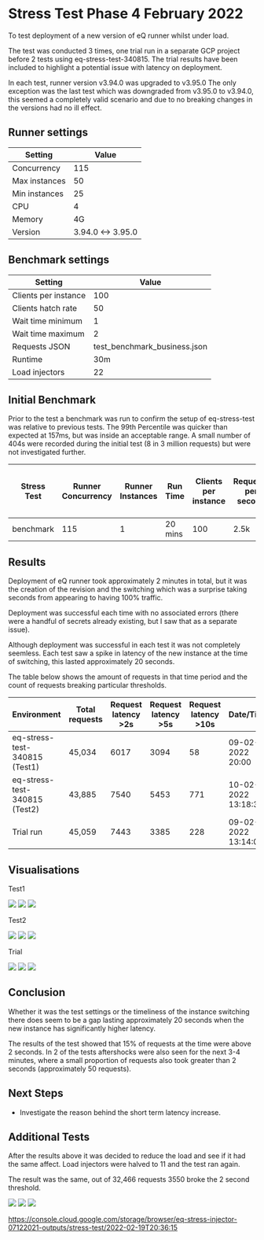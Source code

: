 # Stress Test Phase 4 February 2022

To test deployment of a new version of eQ runner whilst under load.

The test was conducted 3 times, one trial run in a separate GCP project before 2 tests using eq-stress-test-340815. The trial results have been included to highlight a potential issue with latency on deployment.

In each test, runner version v3.94.0 was upgraded to v3.95.0 The only exception was the last test which was downgraded from v3.95.0 to v3.94.0, this seemed a completely valid scenario and due to no breaking changes in the versions had no ill effect.

## Runner settings

| Setting | Value |
| --- | ---| 
| Concurrency | 115 |
| Max instances   | 50 |
| Min instances | 25 |
| CPU | 4 |
| Memory | 4G |
| Version | 3.94.0 <-> 3.95.0|


## Benchmark settings

| Setting | Value |
| --- | ---| 
| Clients per instance | 100 |
| Clients hatch rate   | 50 |
| Wait time minimum | 1 |
| Wait time maximum | 2 |
| Requests JSON | test_benchmark_business.json |
| Runtime | 30m |
| Load injectors | 22 |

## Initial Benchmark

Prior to the test a benchmark was run to confirm the setup of eq-stress-test was relative to previous tests. The 99th Percentile was quicker than expected at 157ms, but was inside an acceptable range. A small number of 404s were recorded during the initial test (8 in 3 million requests) but were not investigated further.

| Stress Test |Runner Concurrency |Runner Instances | Run Time| Clients per instance | Requests per second | 99th percentile Max CPU Usage (%) | 99th percentile response time (ms) | Error rate (%) | Output |
| --- | --- | --- | --- |--- | --- | --- | --- | --- | --- |
| benchmark | 115 | 1 | 20 mins | 100  | 2.5k | 80  | 157 | 0.000 | [output](https://console.cloud.google.com/storage/browser/eq-stress-injector-07122021-outputs/stress-test/2022-02-09T19:23:30/) |


## Results

Deployment of eQ runner took approximately 2 minutes in total, but it was the creation of the revision and the switching which was a surprise taking seconds from appearing to having 100% traffic.

Deployment was successful each time with no associated errors (there were a handful of secrets already existing, but I saw that as a separate issue).

Although deployment was successful in each test it was not completely seemless. Each test saw a spike in latency of the new instance at the time of switching, this lasted approximately 20 seconds.

The table below shows the amount of requests in that time period and the count of requests breaking particular thresholds.

| Environment | Total requests | Request latency >2s | Request latency >5s | Request latency >10s | Date/Time | Output |
| --- | --- | --- | --- |--- | --- | --- |
| eq-stress-test-340815 (Test1) | 45,034 | 6017 | 3094 | 58 | 09-02-2022 20:00 |[output](https://console.cloud.google.com/storage/browser/eq-stress-injector-07122021-outputs/stress-test/2022-02-09T20:00:45/) |
| eq-stress-test-340815 (Test2) | 43,885 | 7540 | 5453 | 771 | 10-02-2022 13:18:38 |[output](https://console.cloud.google.com/storage/browser/eq-stress-injector-07122021-outputs/stress-test/2022-02-10T13:18:38/) |
| Trial run | 45,059 | 7443 | 3385 | 228 | 09-02-2022 13:14:03 | ephemeral GCP project |


## Visualisations

Test1

![](0004_test-1-response-time-and-requests.png)
![](0004_test-1-instances.png)
![](0004_test-1-cpu.png)

Test2

![](0004_test-2-response-time-and-requests.png)
![](0004_test-2-instances.png)
![](0004_test-2-cpu.png)

Trial

![](0004_trial-response-time-and-requests.png)
![](0004_trial-instances.png)
![](0004_trial-cpu.png)

## Conclusion
Whether it was the test settings or the timeliness of the instance switching there does seem to be a gap lasting approximately 20 seconds when the new instance has significantly higher latency.

The results of the test showed that 15% of requests at the time were above 2 seconds. In 2 of the tests aftershocks were also seen for the next 3-4 minutes, where a small proportion of requests also took greater than 2 seconds (approximately 50 requests).


## Next Steps

- Investigate the reason behind the short term latency increase.


## Additional Tests

After the results above it was decided to reduce the load and see if it had the same affect. Load injectors were halved to 11 and the test ran again.

The result was the same, out of 32,466 requests 3550 broke the 2 second threshold.

![](0004_test-3-response-time-and-requests.png)
![](0004_test-3-instances.png)
![](0004_test-3-cpu.png)

https://console.cloud.google.com/storage/browser/eq-stress-injector-07122021-outputs/stress-test/2022-02-19T20:36:15